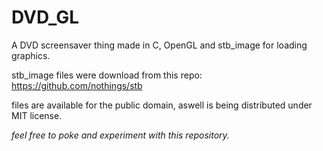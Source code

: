# DVD_GL
A DVD screensaver thing made in C, OpenGL and stb_image for loading graphics.

stb_image files were download from this repo: https://github.com/nothings/stb

files are available for the public domain, aswell is being distributed under MIT license.

_feel free to poke and experiment with this repository._
